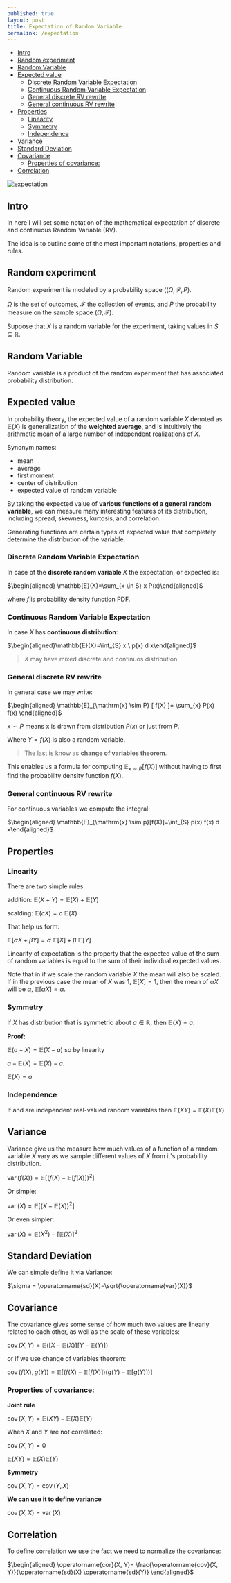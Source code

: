 ```yaml
---
published: true
layout: post
title: Expectation of Random Variable
permalink: /expectation
---
```

- [Intro](#intro)
- [Random experiment](#random-experiment)
- [Random Variable](#random-variable)
- [Expected value](#expected-value)
  - [Discrete Random Variable Expectation](#discrete-random-variable-expectation)
  - [Continuous Random Variable Expectation](#continuous-random-variable-expectation)
  - [General discrete RV rewrite](#general-discrete-rv-rewrite)
  - [General continuous RV rewrite](#general-continuous-rv-rewrite)
- [Properties](#properties)
  - [Linearity](#linearity)
  - [Symmetry](#symmetry)
  - [Independence](#independence)
- [Variance](#variance)
- [Standard Deviation](#standard-deviation)
- [Covariance](#covariance)
  - [Properties of covariance:](#properties-of-covariance)
- [Correlation](#correlation)


![expectation](/images/2021/expectations.png)


## Intro

In here I will set some notation of the mathematical expectation of discrete and continuous Random Variable (RV).

The idea is to outline some of the most important notations, properties and rules.

## Random experiment

Random experiment is modeled by a probability space $((\Omega, \mathscr F, P)$. 

$\Omega$ is the set of outcomes, $\mathscr F$ the collection of events, and $P$ the probability measure on the sample space $(\Omega, \mathscr F)$. 

Suppose that $X$ is a random variable for the experiment, taking values in $S \subseteq \mathbb R$. 

## Random Variable

Random variable is a product of the random experiment that has associated probability distribution.


## Expected value
In probability theory, the expected value of a random variable $X$ denoted as $\mathbb{E}(X)$ is generalization of the **weighted average**, and is intuitively the arithmetic mean of a large number of independent realizations of $X$.

Synonym names:

* mean
* average
* first moment
* center of distribution
* expected value of random variable


By taking the expected value of **various functions of a general random variable**, we can measure many interesting features of its distribution, including spread, skewness, kurtosis, and correlation. 

Generating functions are certain types of expected value that completely determine the distribution of the variable. 


### Discrete Random Variable Expectation

In case of the **discrete random variable** $X$ the expectation, or expected is:

$\begin{aligned} \mathbb{E}(X)=\sum_{x \in S} x P(x)\end{aligned}$

where $f$ is probability density function PDF.

### Continuous Random Variable Expectation

In case $X$ has **continuous distribution**:


$\begin{aligned}\mathbb{E}(X)=\int_{S} x \ p(x) d x\end{aligned}$

> $X$ may have mixed discrete and continuos distribution

### General discrete RV rewrite
In general case we may write:

<div>

$\begin{aligned} \mathbb{E}_{\mathrm{x} \sim P} [ f(X) ]= \sum_{x} P(x) f(x) \end{aligned}$
</div>

$\mathrm{x} \sim P$ means $\mathrm{x}$ is drawn from distribution $P(x)$ or just from $P$.

Where $Y = f(X)$ is also a random variable. 

> The last is know as **change of variables theorem**.

This enables us a formula for computing $\mathbb{E}_{\mathrm{x} \sim P} [ f(X) ]$ without having to first find the probability density function $f(X)$.

### General continuous RV rewrite

For continuous variables we compute the integral:

<div>

$\begin{aligned} \mathbb{E}_{\mathrm{x} \sim p}[f(X)]=\int_{S} p(x) f(x) d x\end{aligned}$
</div>




## Properties

### Linearity

There are two simple rules

addition: $\mathbb E(X + Y) = \mathbb E(X) + \mathbb E(Y)$

scalding: $\mathbb{E}(c X)=c \ \mathbb{E}(X)$

That help us form:

$\mathbb E[\alpha X+\beta Y]=\alpha \ \mathbb E[X]+\beta \ \mathbb E[Y]$


Linearity of expectation is the property that the expected value of the sum of random variables is equal to the sum of their individual expected values.

Note that in if we scale the random variable $X$ the mean will also be scaled. If in the previous case the mean  of $X$ was 1, $\mathbb E[X]=1$, then the mean of $\alpha X$ will be $\alpha$, $\mathbb E[\alpha X]=\alpha$.


### Symmetry

If $X$ has distribution that is symmetric about $a \in \mathbb{R}$, then $\mathbb{E}(X)=a$. 


**Proof:**

$\mathbb{E}(a-X)=\mathbb{E}(X-a)$ so by linearity 

$a-\mathbb{E}(X)=\mathbb{E}(X)-a .$

$\mathbb{E}(X)= a$


### Independence

If and are independent real-valued random variables then $\mathbb{E}(X Y)=\mathbb{E}(X) \mathbb{E}(Y)$




## Variance

Variance give us the measure how much values of a function of a random variable $X$ vary as we sample different values of $X$ from it's probability distribution.


$\operatorname{var}(f(X))=\mathbb{E}\left[(f(X)-\mathbb{E}[f(X)])^{2}\right]$

Or simple:

$\operatorname{var}(X)=\mathbb{E}\left[(X-\mathbb{E}(X))^{2}\right]$

Or even simpler:

$\operatorname{var}(X)=\mathbb{E}\left(X^{2}\right)-[\mathbb{E}(X)]^{2}$
## Standard Deviation

We can simple define it via Variance:

$\sigma = \operatorname{sd}(X)=\sqrt{\operatorname{var}(X)}$


## Covariance

The covariance gives some sense of how much two values are linearly related to each other, as well as the scale of these variables:

$\operatorname{cov}(X, Y)=\mathbb{E}([X-\mathbb{E}(X)][Y-\mathbb{E}(Y)])$

or if we use change of variables theorem: 

$\operatorname{cov}\left(f(X), g(Y)\right)=\mathbb{E}[(f(X)-\mathbb{E}[f(X)])(g(Y)-\mathbb{E}[g(Y)])]$

### Properties of covariance:

**Joint rule** 

$\operatorname{cov}(X, Y)=\mathbb{E}(X Y)-\mathbb{E}(X) \mathbb{E}(Y)$

When $X$ and $Y$ are not correlated:

$\operatorname{cov}(X, Y)=0$

$\mathbb{E}(X Y) =\mathbb{E}(X) \mathbb{E}(Y)$

**Symmetry**

$\operatorname{cov}(X, Y)=\operatorname{cov}(Y, X)$

**We can use it to define variance**

$\operatorname{cov}(X, X)=\operatorname{var}(X)$

## Correlation

To define correlation we use the fact we need to normalize the covariance:

$\begin{aligned} \operatorname{cor}(X, Y)= \frac{\operatorname{cov}(X, Y)}{\operatorname{sd}(X) \operatorname{sd}(Y)} \end{aligned}$


